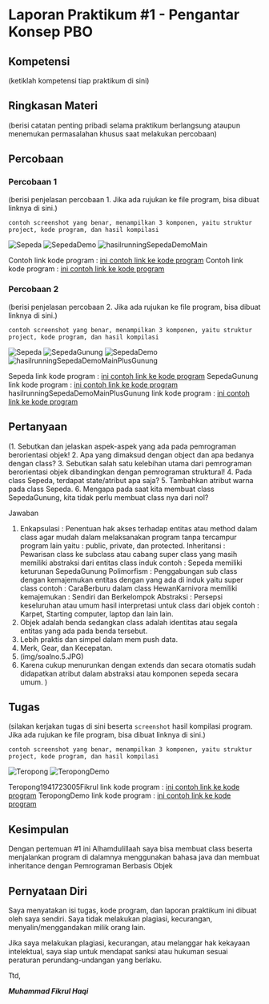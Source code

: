 # Laporan Praktikum #1 - Pengantar Konsep PBO

## Kompetensi

(ketiklah kompetensi tiap praktikum di sini)

## Ringkasan Materi

(berisi catatan penting pribadi selama praktikum berlangsung ataupun menemukan permasalahan khusus saat melakukan percobaan)

## Percobaan

### Percobaan 1

(berisi penjelasan percobaan 1. Jika ada rujukan ke file program, bisa dibuat linknya di sini.)

`contoh screenshot yang benar, menampilkan 3 komponen, yaitu struktur project, kode program, dan hasil kompilasi`

![Sepeda](img/Sepeda1941723005Fikrul.JPG)
![SepedaDemo](img/SepedaDemoMain.JPG)
![hasilrunningSepedaDemoMain](img/hasilrunningSepedaDemo.JPG)

Contoh link kode program : [ini contoh link ke kode program](../../src/1_Pengantar_Konsep_PBO/Sepeda1941723005Fikrul.java)
Contoh link kode program : [ini contoh link ke kode program](../../src/1_Pengantar_Konsep_PBO/SepedaDemoMain.java)

### Percobaan 2

(berisi penjelasan percobaan 2. Jika ada rujukan ke file program, bisa dibuat linknya di sini.)

`contoh screenshot yang benar, menampilkan 3 komponen, yaitu struktur project, kode program, dan hasil kompilasi`

![Sepeda](img/Sepeda1941723005Fikrul.JPG)
![SepedaGunung](img/SepedaGunung.JPG)
![SepedaDemo](img/SepedaDemoMainPlusGunung.JPG)
![hasilrunningSepedaDemoMainPlusGunung](img/hasilrunningSepedaDemoMainPlusSepedaGunung.JPG)

Sepeda link kode program : [ini contoh link ke kode program](../../src/1_Pengantar_Konsep_PBO/Sepeda1941723005Fikrul.java)
SepedaGunung link kode program : [ini contoh link ke kode program](../../src/1_Pengantar_Konsep_PBO/SepedaGunung.java)
hasilrunningSepedaDemoMainPlusGunung link kode program : [ini contoh link ke kode program](../../src/1_Pengantar_Konsep_PBO/SepedaDemoMainPlusGunung.java)

## Pertanyaan

(1. Sebutkan dan jelaskan aspek-aspek yang ada pada pemrograman berorientasi objek!
 2. Apa yang dimaksud dengan object dan apa bedanya dengan class? 
 3. Sebutkan salah satu kelebihan utama dari pemrograman berorientasi objek dibandingkan dengan pemrograman struktural!
 4. Pada class Sepeda, terdapat state/atribut apa saja? 
 5. Tambahkan atribut warna pada class Sepeda.
 6. Mengapa pada saat kita membuat class SepedaGunung, kita tidak perlu membuat class nya dari nol? 
 
 Jawaban
 
 1. Enkapsulasi : Penentuan hak akses terhadap entitas atau method dalam class agar mudah dalam melaksanakan program tanpa tercampur program lain yaitu : public, private, dan protected.
	Inheritansi : Pewarisan class ke subclass atau cabang super class yang masih memiliki abstraksi dari entitas class induk contoh : Sepeda memiliki keturunan SepedaGunung 
	Polimorfism : Penggabungan sub class dengan kemajemukan entitas dengan yang ada di induk yaitu super class contoh : CaraBerburu dalam class HewanKarnivora memiliki kemajemukan : Sendiri dan Berkelompok
	Abstraksi : Persepsi keseluruhan atau umum hasil interpretasi untuk class dari objek contoh : Karpet, Starting computer, laptop dan lain lain.
 2. Objek adalah benda sedangkan class adalah identitas atau segala entitas yang ada pada benda tersebut.
 3. Lebih praktis dan simpel dalam mem push data.
 4. Merk, Gear, dan Kecepatan.
 5. (img/soalno.5.JPG)
 6. Karena cukup menurunkan dengan extends dan secara otomatis sudah didapatkan atribut dalam abstraksi atau komponen sepeda secara umum. 
)
## Tugas

(silakan kerjakan tugas di sini beserta `screenshot` hasil kompilasi program. Jika ada rujukan ke file program, bisa dibuat linknya di sini.)

`contoh screenshot yang benar, menampilkan 3 komponen, yaitu struktur project, kode program, dan hasil kompilasi`

![Teropong](img/Teropong1941723005Fikrul.JPG)
![TeropongDemo](laporan-praktikum-pbo/docs/1_Pengantar_Konsep_PBO/img/TeropongDemo.JPG)

Teropong1941723005Fikrul link kode program : [ini contoh link ke kode program](../../src/1_Pengantar_Konsep_PBO/Teropong1941723005Fikrul.java)
TeropongDemo link kode program : [ini contoh link ke kode program](../../src/1_Pengantar_Konsep_PBO/TeropongDemo.java)

## Kesimpulan

Dengan pertemuan #1 ini Alhamdulillaah saya bisa membuat class beserta menjalankan program di dalamnya menggunakan bahasa java dan membuat inheritance dengan Pemrograman Berbasis Objek

## Pernyataan Diri

Saya menyatakan isi tugas, kode program, dan laporan praktikum ini dibuat oleh saya sendiri. Saya tidak melakukan plagiasi, kecurangan, menyalin/menggandakan milik orang lain.

Jika saya melakukan plagiasi, kecurangan, atau melanggar hak kekayaan intelektual, saya siap untuk mendapat sanksi atau hukuman sesuai peraturan perundang-undangan yang berlaku.

Ttd,

***Muhammad Fikrul Haqi***